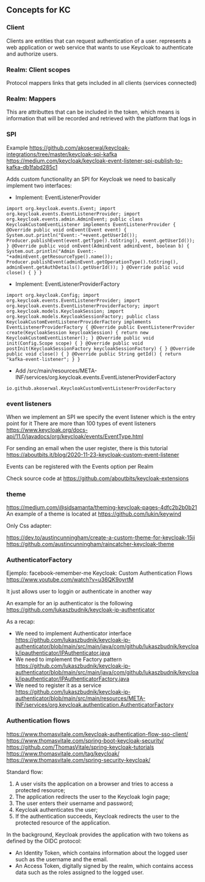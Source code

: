 ## Concepts for KC

### Client
Clients are entities that can request authentication of a user.
represents a web application or web service that wants to use Keycloak to authenticate and authorize users.

### Realm: Client scopes

Protocol mappers links that gets included in all clients (services connected)

### Realm: Mappers

This are attributtes that can be included in the token, 
which means is information that will be recorded and retrieved with the platform that
logs in

### SPI

Example https://github.com/akoserwal/keycloak-integrations/tree/master/keycloak-spi-kafka
https://medium.com/keycloak/keycloak-event-listener-spi-publish-to-kafka-db1fabd285c1

Adds custom functionality
an SPI for Keycloak we need to basically implement two interfaces:
- Implement: EventListenerProvider

``
import org.keycloak.events.Event;
import org.keycloak.events.EventListenerProvider;
import org.keycloak.events.admin.AdminEvent;
public class KeycloakCustomEventListener implements EventListenerProvider {
@Override
public void onEvent(Event event) {
System.out.println("Event:-"+event.getUserId());
Producer.publishEvent(event.getType().toString(), event.getUserId());
}
@Override
public void onEvent(AdminEvent adminEvent, boolean b) {
System.out.println("Admin Event:-"+adminEvent.getResourceType().name());
Producer.publishEvent(adminEvent.getOperationType().toString(), adminEvent.getAuthDetails().getUserId());
}
@Override
public void close() {
}
}
``

- Implement: EventListenerProviderFactory

``
import org.keycloak.Config;
import org.keycloak.events.EventListenerProvider;
import org.keycloak.events.EventListenerProviderFactory;
import org.keycloak.models.KeycloakSession;
import org.keycloak.models.KeycloakSessionFactory;
public class KeycloakCustomEventListenerProviderFactory implements EventListenerProviderFactory {
@Override
public EventListenerProvider create(KeycloakSession keycloakSession) {
return new KeycloakCustomEventListener();
}
@Override
public void init(Config.Scope scope) {
}
@Override
public void postInit(KeycloakSessionFactory keycloakSessionFactory) {
}
@Override
public void close() {
}
@Override
public String getId() {
    return "kafka-event-listener";
}
}
``

- Add /src/main/resources/META-INF/services/org.keycloak.events.EventListenerProviderFactory

``
io.github.akoserwal.KeycloakCustomEventListenerProviderFactory
``

### event listeners

When we implement an SPI we specify the event listener which is the entry point for it
There are more than 100 types of event listeners
https://www.keycloak.org/docs-api/11.0/javadocs/org/keycloak/events/EventType.html

For sending an email when the user register, there is this tutorial 
https://aboutbits.it/blog/2020-11-23-keycloak-custom-event-listener

Events can be registered with the Events option per Realm

Check source code at https://github.com/aboutbits/keycloak-extensions

### theme

https://medium.com/@sidsamanta/theming-keycloak-pages-4dfc2b2b0b21
An example of a theme is located at https://github.com/lukin/keywind

Only Css adapter:

https://dev.to/austincunningham/create-a-custom-theme-for-keycloak-15ji
https://github.com/austincunningham/raincatcher-keycloak-theme

### AuthenticatorFactory

Ejemplo: facebook-remember-me
Keycloak: Custom Authentication Flows
https://www.youtube.com/watch?v=u36QK9oyrtM

It just allows user to loggin or authenticate in another way

An example for an ip authenticator is the following
https://github.com/lukaszbudnik/keycloak-ip-authenticator

As a recap:

- We need to implement Authenticator interface
  https://github.com/lukaszbudnik/keycloak-ip-authenticator/blob/main/src/main/java/com/github/lukaszbudnik/keycloak/ipauthenticator/IPAuthenticator.java
- We need to implement the Factory pattern
  https://github.com/lukaszbudnik/keycloak-ip-authenticator/blob/main/src/main/java/com/github/lukaszbudnik/keycloak/ipauthenticator/IPAuthenticatorFactory.java
- We need to register it as a service
  https://github.com/lukaszbudnik/keycloak-ip-authenticator/blob/main/src/main/resources/META-INF/services/org.keycloak.authentication.AuthenticatorFactory

### Authentication flows

https://www.thomasvitale.com/keycloak-authentication-flow-sso-client/
https://www.thomasvitale.com/spring-boot-keycloak-security/
https://github.com/ThomasVitale/spring-keycloak-tutorials
https://www.thomasvitale.com/tag/keycloak/
https://www.thomasvitale.com/spring-security-keycloak/

Standard flow:

1. A user visits the application on a browser and tries to access a protected resource;
2. The application redirects the user to the Keycloak login page;
3. The user enters their username and password;
4. Keycloak authenticates the user;
5. If the authentication succeeds, Keycloak redirects the user to the protected resource of the application.

In the background, Keycloak provides the application with two tokens as defined by the OIDC protocol:

- An Identity Token, which contains information about the logged user such as the username and the email.
- An Access Token, digitally signed by the realm, which contains access data such as the roles assigned to the logged user.
